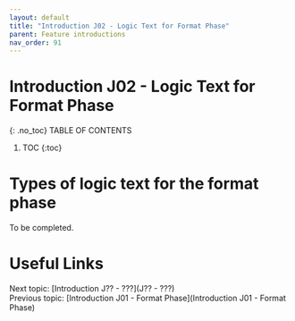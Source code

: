 ```yaml
---
layout: default
title: "Introduction J02 - Logic Text for Format Phase"
parent: Feature introductions
nav_order: 91
---
```


# Introduction J02 - Logic Text for Format Phase
{: .no_toc}
TABLE OF CONTENTS 
1. TOC
{:toc}  

# Types of logic text for the format phase
To be completed.  
  




# Useful Links
Next topic: [Introduction J?? - ???](J?? - ???)  
Previous topic: [Introduction J01 - Format Phase](Introduction J01 - Format Phase)  

